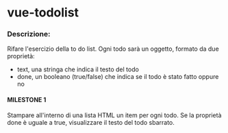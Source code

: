 # vue-todolist
### Descrizione:
Rifare l'esercizio della to do list.
Ogni todo sarà un oggetto, formato da due proprietà:
- text, una stringa che indica il testo del todo
- done, un booleano (true/false) che indica se il todo è stato fatto oppure no
#### MILESTONE 1
Stampare all'interno di una lista HTML un item per ogni todo.
Se la proprietà done è uguale a true, visualizzare il testo del todo sbarrato.